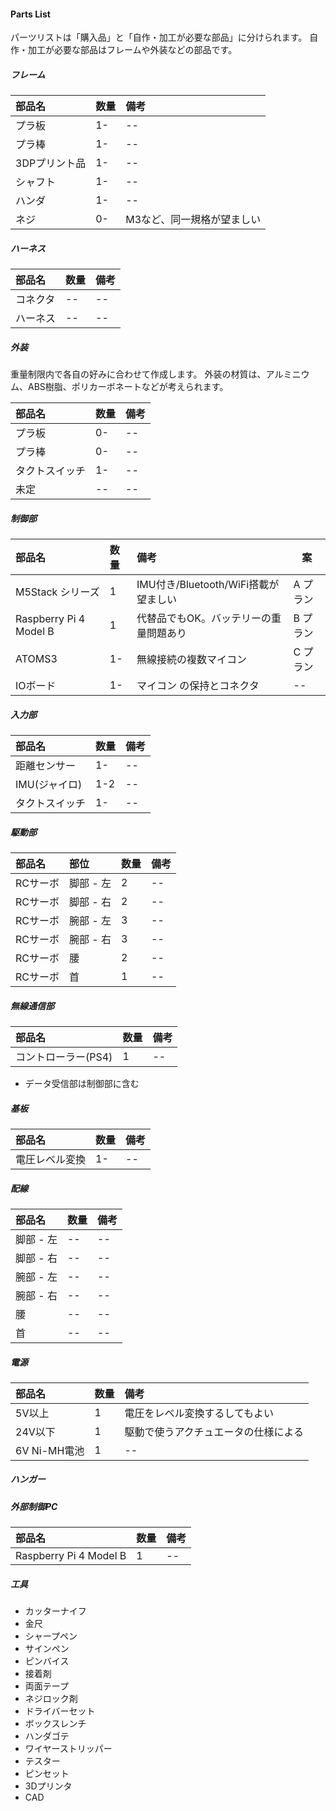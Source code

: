 #### Parts List

パーツリストは「購入品」と「自作・加工が必要な部品」に分けられます。
自作・加工が必要な部品はフレームや外装などの部品です。

##### フレーム

| 部品名        | 数量 | 備考                       |
| :------------ | :--- | :------------------------- |
| プラ板        | 1-   | --                         |
| プラ棒        | 1-   | --                         |
| 3DPプリント品 | 1-   | --                         |
| シャフト      | 1-   | --                         |
| ハンダ        | 1-   | --                         |
| ネジ          | 0-   | M3など、同一規格が望ましい |

##### ハーネス

| 部品名   | 数量 | 備考 |
| :------- | :--- | :--- |
| コネクタ | --   | --   |
| ハーネス | --   | --   |


##### 外装

重量制限内で各自の好みに合わせて作成します。
外装の材質は、アルミニウム、ABS樹脂、ポリカーボネートなどが考えられます。

| 部品名         | 数量 | 備考 |
| :------------- | :--- | :--- |
| プラ板         | 0-   | --   |
| プラ棒         | 0-   | --   |
| タクトスイッチ | 1-   | --   |
| 未定           | --   | --   |



##### 制御部

| 部品名                 | 数量 | 備考                                   | 案       |
| :--------------------- | :--- | :------------------------------------- | -------- |
| M5Stack シリーズ       | 1    | IMU付き/Bluetooth/WiFi搭載が望ましい   | A プラン |
| Raspberry Pi 4 Model B | 1    | 代替品でもOK。バッテリーの重量問題あり | B プラン |
| ATOMS3                 | 1-   | 無線接続の複数マイコン                 | C プラン |
| IOボード               | 1-   | マイコン の保持とコネクタ              | --       |



##### 入力部

| 部品名         | 数量 | 備考 |
| :------------- | :--- | :--- |
| 距離センサー   | 1-   | --   |
| IMU(ジャイロ)  | 1-2  | --   |
| タクトスイッチ | 1-   | --   |


##### 駆動部

| 部品名   | 部位      | 数量 | 備考 |
| :------- | :-------- | :--- | :--- |
| RCサーボ | 脚部 - 左 | 2    | --   |
| RCサーボ | 脚部 - 右 | 2    | --   |
| RCサーボ | 腕部 - 左 | 3    | --   |
| RCサーボ | 腕部 - 右 | 3    | --   |
| RCサーボ | 腰        | 2    | --   |
| RCサーボ | 首        | 1    | --   |

##### 無線通信部

| 部品名              | 数量 | 備考 |
| :------------------ | :--- | :--- |
| コントローラー(PS4) | 1    | --   |

* データ受信部は制御部に含む


##### 基板

| 部品名         | 数量 | 備考 |
| :------------- | :--- | :--- |
| 電圧レベル変換 | 1-   | --   |

##### 配線

| 部品名    | 数量 | 備考 |
| :-------- | :--- | :--- |
| 脚部 - 左 | --   | --   |
| 脚部 - 右 | --   | --   |
| 腕部 - 左 | --   | --   |
| 腕部 - 右 | --   | --   |
| 腰        | --   | --   |
| 首        | --   | --   |

##### 電源

| 部品名       | 数量 | 備考                                 |
| :----------- | :--- | :----------------------------------- |
| 5V以上       | 1    | 電圧をレベル変換するしてもよい       |
| 24V以下      | 1    | 駆動で使うアクチュエータの仕様による |
| 6V Ni-MH電池 | 1    | --                                   |

##### ハンガー

##### 外部制御PC

| 部品名                 | 数量 | 備考 |
| :--------------------- | :--- | :--- |
| Raspberry Pi 4 Model B | 1    | --   |


##### 工具

* カッターナイフ
* 金尺
* シャープペン
* サインペン
* ピンバイス
* 接着剤
* 両面テープ
* ネジロック剤
* ドライバーセット
* ボックスレンチ
* ハンダゴテ
* ワイヤーストリッパー
* テスター
* ピンセット
* 3Dプリンタ
* CAD





